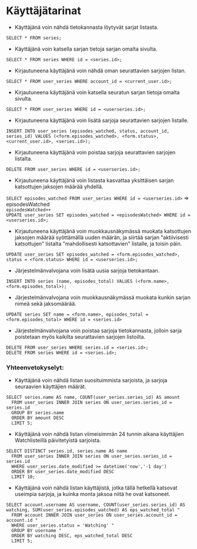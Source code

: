 # Käyttäjätarinat

* Käyttäjänä voin nähdä tietokannasta löytyvät sarjat listasta.

`SELECT * FROM series;`


* Käyttäjänä voin katsella sarjan tietoja sarjan omalta sivulta.

`SELECT * FROM series WHERE id = <series.id>;`

* Kirjautuneena käyttäjänä voin nähdä oman seurattavien sarjojen listan.

`SELECT * FROM user_series WHERE account_id = <current_user.id>;`

* Kirjautuneena käyttäjänä voin katsella seuratun sarjan tietoja omalta sivulta.

`SELECT * FROM user_series WHERE id = <userseries.id>;`

* Kirjautuneena käyttäjänä voin lisätä sarjoja seurattavien sarjojen listalle.

`INSERT INTO user_series (episodes_watched, status, account_id, series_id) VALUES (<form.episodes_watched>, <form.status>, <current_user.id>, <series.id>);`

* Kirjautuneena käyttäjänä voin poistaa sarjoja seurattavien sarjojen listalta.

`DELETE FROM user_series WHERE id = <userseries.id>;`

* Kirjautuneena käyttäjänä voin listasta kasvattaa yksittäisen sarjan katsottujen jaksojen määrää yhdellä.

`SELECT episodes_watched FROM user_series WHERE id = <userseries.id>` => episodesWatched<br>
`episodesWatched++`<br>
`UPDATE user_series SET episodes_watched = <episodesWatched> WHERE id = <userseries.id>;`

* Kirjautuneena käyttäjänä voin muokkausnäkymässä muokata katsottujen jaksojen määrää syöttämällä uuden määrän, ja siirtää sarjan "aktiivisesti katsottujen" listalta "mahdollisesti katsottavien" listalle, ja toisin päin.

`UPDATE user_series SET episodes_watched = <form.episodes_watched>, status = <form.status> WHERE id = <userseries.id>;`

* Järjestelmänvalvojana voin lisätä uusia sarjoja tietokantaan.

`INSERT INTO series (name, episodes_total) VALUES (<form.name>, <form.episodes_total>);`

* Järjestelmänvalvojana voin muokkausnäkymässä muokata kunkin sarjan nimeä sekä jaksomäärää.

`UPDATE series SET name = <form.name>, episodes_total = <form.episodes_total> WHERE id = <series.id>`

* Järjestelmänvalvojana voin poistaa sarjoja tietokannasta, jolloin sarja poistetaan myös kaikilta seurattavien sarjojen listoilta.

`DELETE FROM user_series WHERE series.id = <series.id>;`<br>
`DELETE FROM series WHERE id = <series.id>;`


### Yhteenvetokyselyt:
* Käyttäjänä voin nähdä listan suosituimmista sarjoista, ja sarjoja seuraavien käyttäjien määrät.
```sqlite
SELECT series.name AS name, COUNT(user_series.series_id) AS amount
  FROM user_series INNER JOIN series ON user_series.series_id = series.id
  GROUP BY series.name
  ORDER BY amount DESC
  LIMIT 5;
```

* Käyttäjänä voin nähdä listan viimeisimmän 24 tunnin aikana käyttäjien Watchlisteillä päivitetyistä sarjoista.
```sqlite
SELECT DISTINCT series.id, series.name AS name
  FROM user_series INNER JOIN series ON user_series.series_id = series.id
  WHERE user_series.date_modified >= datetime('now','-1 day')
  ORDER BY user_series.date_modified DESC
  LIMIT 10;
```

* Käyttäjänä voin nähdä listan käyttäjistä, jotka tällä hetkellä katsovat useimpia sarjoja, ja kuinka monta jaksoa niitä he ovat katsoneet.
```sqlite	
SELECT account.username AS username, COUNT(user_series.series_id) AS watching, SUM(user_series.episodes_watched) AS eps_watched_total "
  FROM account INNER JOIN user_series ON user_series.account_id = account.id "
  WHERE user_series.status = 'Watching' "
  GROUP BY username "
  ORDER BY watching DESC, eps_watched_total DESC
  LIMIT 5;
```
